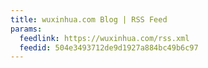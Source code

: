 ```yaml
---
title: wuxinhua.com Blog | RSS Feed
params:
  feedlink: https://wuxinhua.com/rss.xml
  feedid: 504e3493712de9d1927a884bc49b6c97
---
```

